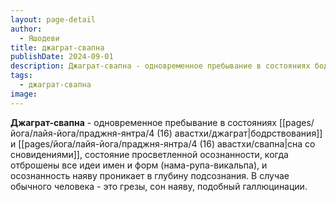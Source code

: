 ```yaml
---
layout: page-detail
author:
  - Яшодеви
title: джаграт-свапна
publishDate: 2024-09-01
description: Джаграт-свапна - одновременное пребывание в состояниях бодрствования и сна со сновидениями, состояние просветленной осознанности, когда отброшены все идеи имен и форм (нама-рупа-викальпа), и осознанность наяву проникает в глубину подсознания.
tags:
  - джаграт-свапна
image:
---
```

**Джаграт-свапна** - одновременное пребывание в состояниях [[pages/йога/лайя-йога/праджня-янтра/4 (16) авастхи/джаграт|бодрствования]] и [[pages/йога/лайя-йога/праджня-янтра/4 (16) авастхи/свапна|сна со сновидениями]], состояние просветленной осознанности, когда отброшены все идеи имен и форм (нама-рупа-викальпа), и осознанность наяву проникает в глубину подсознания. В случае обычного человека - это грезы, сон наяву, подобный галлюцинации.

